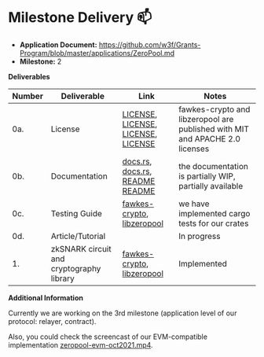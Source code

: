 # Milestone Delivery :mailbox:


- **Application Document:** https://github.com/w3f/Grants-Program/blob/master/applications/ZeroPool.md
- **Milestone:** 2


**Deliverables**

| Number | Deliverable | Link | Notes |
| ------ | ----------- | ---- |----------------- |
| 0a. | License |[LICENSE](https://github.com/zeropoolnetwork/fawkes-crypto/blob/190c1541de416ca4b634a54b555cd3f23f3a20e5/LICENSE-APACHE), [LICENSE](https://github.com/zeropoolnetwork/fawkes-crypto/blob/190c1541de416ca4b634a54b555cd3f23f3a20e5/LICENSE-MIT), [LICENSE](https://github.com/zeropoolnetwork/libzeropool/blob/beae8527536bd03a22e4d110de10079d096f9b55/LICENSE-APACHE), [LICENSE](https://github.com/zeropoolnetwork/fawkes-crypto/blob/190c1541de416ca4b634a54b555cd3f23f3a20e5/LICENSE-MIT)| fawkes-crypto and libzeropool are published with MIT and APACHE 2.0 licenses|
| 0b.  | Documentation | [docs.rs](https://docs.rs/libzeropool/0.5.2/libzeropool/), [docs.rs](https://docs.rs/fawkes-crypto/4.3.0/fawkes_crypto/), [README](https://github.com/zeropoolnetwork/libzeropool/blob/beae8527536bd03a22e4d110de10079d096f9b55/README.md) [README](https://github.com/zeropoolnetwork/fawkes-crypto/blob/190c1541de416ca4b634a54b555cd3f23f3a20e5/README.md) | the documentation is partially WIP, partially available |
| 0c. | Testing Guide |[fawkes-crypto](https://github.com/zeropoolnetwork/fawkes-crypto), [libzeropool](https://github.com/zeropoolnetwork/libzeropool)| we have implemented cargo tests for our crates |
| 0d. | Article/Tutorial | | In progress |
| 1. | zkSNARK circuit and cryptography library |  [fawkes-crypto](https://github.com/zeropoolnetwork/fawkes-crypto), [libzeropool](https://github.com/zeropoolnetwork/libzeropool) | Implemented |


**Additional Information**

Currently we are working on the 3rd milestone (application level of our protocol: relayer, contract). 

Also, you could check the screencast of our EVM-compatible implementation [zeropool-evm-oct2021.mp4](https://mega.nz/file/sZohEaBI#U2jKFgIopw3_bX1nEAhTCBLPkFUZiCKpxFvfo9EXaLA).
